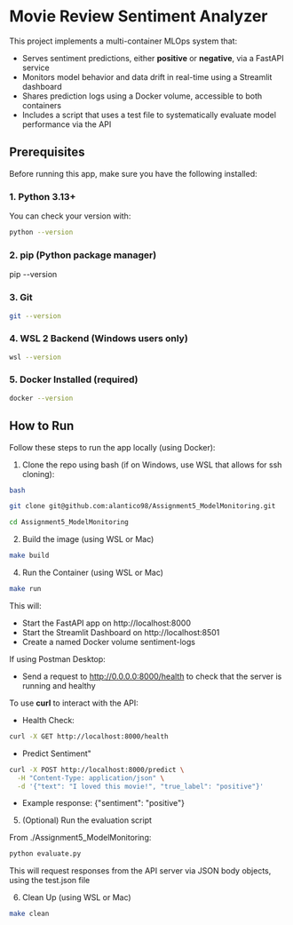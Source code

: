 # Movie Review Sentiment Analyzer

This project implements a multi-container MLOps system that:

* Serves sentiment predictions, either **positive** or **negative**, via a FastAPI service
* Monitors model behavior and data drift in real-time using a Streamlit dashboard
* Shares prediction logs using a Docker volume, accessible to both containers
* Includes a script that uses a test file to systematically evaluate model performance via the API

## Prerequisites

Before running this app, make sure you have the following installed:

### 1. Python 3.13+

You can check your version with:

```bash
python --version
```

### 2. pip (Python package manager)

pip --version

### 3. Git

```bash
git --version
```

### 4. WSL 2 Backend (Windows users only)

```bash
wsl --version
```

### 5. Docker Installed (required)

```bash
docker --version
```

## How to Run

Follow these steps to run the app locally (using Docker):

1. Clone the repo using bash (if on Windows, use WSL that allows for ssh cloning):

```bash
bash

git clone git@github.com:alantico98/Assignment5_ModelMonitoring.git

cd Assignment5_ModelMonitoring
```

2. Build the image (using WSL or Mac)

```bash    
make build
```

4. Run the Container (using WSL or Mac)

```bash    
make run
```

This will:
* Start the FastAPI app on http://localhost:8000
* Start the Streamlit Dashboard on http://localhost:8501
* Create a named Docker volume sentiment-logs

If using Postman Desktop:
* Send a request to http://0.0.0.0:8000/health to check that the server is running and healthy

To use **curl** to interact with the API:
* Health Check:

```bash
curl -X GET http://localhost:8000/health
```

* Predict Sentiment"

```bash
curl -X POST http://localhost:8000/predict \
  -H "Content-Type: application/json" \
  -d '{"text": "I loved this movie!", "true_label": "positive"}'
```

* Example response: {"sentiment": "positive"}

5. (Optional) Run the evaluation script

From ./Assignment5_ModelMonitoring:

```bash
python evaluate.py
```

This will request responses from the API server via JSON body objects, using the test.json file

6. Clean Up (using WSL or Mac)

```bash    
make clean
```
